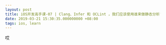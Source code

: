 ```yaml
---
layout: post
title: iOS开发高手课-07 | Clang、Infer 和 OCLint ，我们应该使用谁来做静态分析？
date: 2019-03-21 15:30:35.000000000 +08:00
tags: ios, learn
---
```


哎